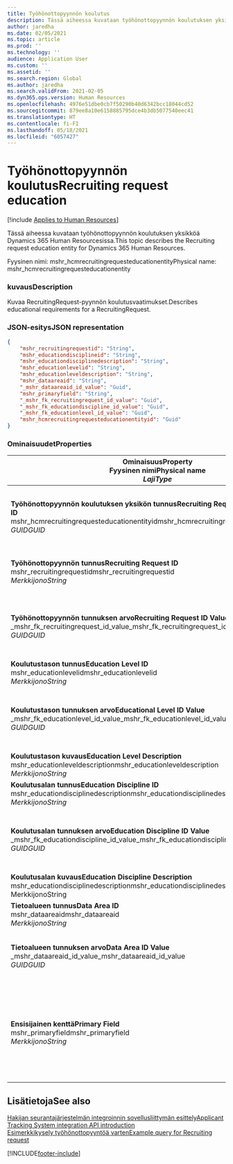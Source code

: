 ```yaml
---
title: Työhönottopyynnön koulutus
description: Tässä aiheessa kuvataan työhönottopyynnön koulutuksen yksikköä Dynamics 365 Human Resourcesissa.
author: jaredha
ms.date: 02/05/2021
ms.topic: article
ms.prod: ''
ms.technology: ''
audience: Application User
ms.custom: ''
ms.assetid: ''
ms.search.region: Global
ms.author: jaredha
ms.search.validFrom: 2021-02-05
ms.dyn365.ops.version: Human Resources
ms.openlocfilehash: 4976e51dbe0cb7f50290b40d6342bcc18044cd52
ms.sourcegitcommit: 879ee8a10e6158885795dce4b3db5077540eec41
ms.translationtype: HT
ms.contentlocale: fi-FI
ms.lasthandoff: 05/18/2021
ms.locfileid: "6057427"
---
```

# <a name="recruiting-request-education"></a><span data-ttu-id="3ded9-103">Työhönottopyynnön koulutus</span><span class="sxs-lookup"><span data-stu-id="3ded9-103">Recruiting request education</span></span>

[!include [Applies to Human Resources](../includes/applies-to-hr.md)]

<span data-ttu-id="3ded9-104">Tässä aiheessa kuvataan työhönottopyynnön koulutuksen yksikköä Dynamics 365 Human Resourcesissa.</span><span class="sxs-lookup"><span data-stu-id="3ded9-104">This topic describes the Recruiting request education entity for Dynamics 365 Human Resources.</span></span>

<span data-ttu-id="3ded9-105">Fyysinen nimi: mshr_hcmrecruitingrequesteducationentity</span><span class="sxs-lookup"><span data-stu-id="3ded9-105">Physical name: mshr_hcmrecruitingrequesteducationentity</span></span>

### <a name="description"></a><span data-ttu-id="3ded9-106">kuvaus</span><span class="sxs-lookup"><span data-stu-id="3ded9-106">Description</span></span>

<span data-ttu-id="3ded9-107">Kuvaa RecruitingRequest-pyynnön koulutusvaatimukset.</span><span class="sxs-lookup"><span data-stu-id="3ded9-107">Describes educational requirements for a RecruitingRequest.</span></span>

### <a name="json-representation"></a><span data-ttu-id="3ded9-108">JSON-esitys</span><span class="sxs-lookup"><span data-stu-id="3ded9-108">JSON representation</span></span>

```json
{
    "mshr_recruitingrequestid": "String",
    "mshr_educationdisciplineid": "String",
    "mshr_educationdisciplinedescription": "String",
    "mshr_educationlevelid": "String",
    "mshr_educationleveldescription": "String",
    "mshr_dataareaid": "String",
    "_mshr_dataareaid_id_value": "Guid",
    "mshr_primaryfield": "String",
    "_mshr_fk_recruitingrequest_id_value": "Guid",
    "_mshr_fk_educationdiscipline_id_value": "Guid",
    "_mshr_fk_educationlevel_id_value": "Guid",
    "mshr_hcmrecruitingrequesteducationentityid": "Guid"
}
```

### <a name="properties"></a><span data-ttu-id="3ded9-109">Ominaisuudet</span><span class="sxs-lookup"><span data-stu-id="3ded9-109">Properties</span></span>

| <span data-ttu-id="3ded9-110">Ominaisuus</span><span class="sxs-lookup"><span data-stu-id="3ded9-110">Property</span></span><br><span data-ttu-id="3ded9-111">**Fyysinen nimi**</span><span class="sxs-lookup"><span data-stu-id="3ded9-111">**Physical name**</span></span><br><span data-ttu-id="3ded9-112">**_Laji_**</span><span class="sxs-lookup"><span data-stu-id="3ded9-112">**_Type_**</span></span> | <span data-ttu-id="3ded9-113">Käytä</span><span class="sxs-lookup"><span data-stu-id="3ded9-113">Use</span></span> | <span data-ttu-id="3ded9-114">kuvaus</span><span class="sxs-lookup"><span data-stu-id="3ded9-114">Description</span></span> |
| --- | --- | --- |
| <span data-ttu-id="3ded9-115">**Työhönottopyynnön koulutuksen yksikön tunnus**</span><span class="sxs-lookup"><span data-stu-id="3ded9-115">**Recruiting Request Education Entity ID**</span></span><br><span data-ttu-id="3ded9-116">mshr_hcmrecruitingrequesteducationentityid</span><span class="sxs-lookup"><span data-stu-id="3ded9-116">mshr_hcmrecruitingrequesteducationentityid</span></span><br><span data-ttu-id="3ded9-117">*GUID*</span><span class="sxs-lookup"><span data-stu-id="3ded9-117">*GUID*</span></span> | <span data-ttu-id="3ded9-118">Vain luku</span><span class="sxs-lookup"><span data-stu-id="3ded9-118">Read-only</span></span><br><span data-ttu-id="3ded9-119">Vaadittu</span><span class="sxs-lookup"><span data-stu-id="3ded9-119">Required</span></span> | <span data-ttu-id="3ded9-120">Järjestelmän luoma työhönottopyynnön koulutuksen tietueen yksilöivä tunnus.</span><span class="sxs-lookup"><span data-stu-id="3ded9-120">System-generated unique identifier for the Recruiting Request Education record.</span></span> |
| <span data-ttu-id="3ded9-121">**Työhönottopyynnön tunnus**</span><span class="sxs-lookup"><span data-stu-id="3ded9-121">**Recruiting Request ID**</span></span><br><span data-ttu-id="3ded9-122">mshr_recruitingrequestid</span><span class="sxs-lookup"><span data-stu-id="3ded9-122">mshr_recruitingrequestid</span></span><br><span data-ttu-id="3ded9-123">*Merkkijono*</span><span class="sxs-lookup"><span data-stu-id="3ded9-123">*String*</span></span> | <span data-ttu-id="3ded9-124">Kirjoita kerran</span><span class="sxs-lookup"><span data-stu-id="3ded9-124">Write-once</span></span><br><span data-ttu-id="3ded9-125">Vaadittu</span><span class="sxs-lookup"><span data-stu-id="3ded9-125">Required</span></span> | <span data-ttu-id="3ded9-126">Käyttäjän luettava liittyvän työhönottopyynnön yksilöivä tunnus.</span><span class="sxs-lookup"><span data-stu-id="3ded9-126">The user-readable unique identifier of the related recruiting request.</span></span> |
| <span data-ttu-id="3ded9-127">**Työhönottopyynnön tunnuksen arvo**</span><span class="sxs-lookup"><span data-stu-id="3ded9-127">**Recruiting Request ID Value**</span></span><br><span data-ttu-id="3ded9-128">_mshr_fk_recruitingrequest_id_value</span><span class="sxs-lookup"><span data-stu-id="3ded9-128">_mshr_fk_recruitingrequest_id_value</span></span><br><span data-ttu-id="3ded9-129">*GUID*</span><span class="sxs-lookup"><span data-stu-id="3ded9-129">*GUID*</span></span> | <span data-ttu-id="3ded9-130">Vain luku</span><span class="sxs-lookup"><span data-stu-id="3ded9-130">Read-only</span></span><br><span data-ttu-id="3ded9-131">Vaadittu</span><span class="sxs-lookup"><span data-stu-id="3ded9-131">Required</span></span><br><span data-ttu-id="3ded9-132">Viiteavain: mshr_hcmrecruitingrequestentity-yksikön mshr_hcmrecruitingrequestentityid</span><span class="sxs-lookup"><span data-stu-id="3ded9-132">Foreign key: mshr_hcmrecruitingrequestentityid of mshr_hcmrecruitingrequestentity</span></span> | <span data-ttu-id="3ded9-133">Järjestelmän luoma liittyvän työhönottopyynnön yksilöivä tunnus.</span><span class="sxs-lookup"><span data-stu-id="3ded9-133">System-generated unique identifier of the related recruiting request.</span></span> |
| <span data-ttu-id="3ded9-134">**Koulutustason tunnus**</span><span class="sxs-lookup"><span data-stu-id="3ded9-134">**Education Level ID**</span></span><br><span data-ttu-id="3ded9-135">mshr_educationlevelid</span><span class="sxs-lookup"><span data-stu-id="3ded9-135">mshr_educationlevelid</span></span><br><span data-ttu-id="3ded9-136">*Merkkijono*</span><span class="sxs-lookup"><span data-stu-id="3ded9-136">*String*</span></span> | <span data-ttu-id="3ded9-137">Kirjoita kerran</span><span class="sxs-lookup"><span data-stu-id="3ded9-137">Write-once</span></span><br><span data-ttu-id="3ded9-138">Vaadittu</span><span class="sxs-lookup"><span data-stu-id="3ded9-138">Required</span></span> | <span data-ttu-id="3ded9-139">Vaadittu koulutustaso.</span><span class="sxs-lookup"><span data-stu-id="3ded9-139">The level of education required.</span></span> |
| <span data-ttu-id="3ded9-140">**Koulutustason tunnuksen arvo**</span><span class="sxs-lookup"><span data-stu-id="3ded9-140">**Educational Level ID Value**</span></span><br><span data-ttu-id="3ded9-141">_mshr_fk_educationlevel_id_value</span><span class="sxs-lookup"><span data-stu-id="3ded9-141">_mshr_fk_educationlevel_id_value</span></span><br><span data-ttu-id="3ded9-142">*GUID*</span><span class="sxs-lookup"><span data-stu-id="3ded9-142">*GUID*</span></span> | <span data-ttu-id="3ded9-143">Vain luku</span><span class="sxs-lookup"><span data-stu-id="3ded9-143">Read-only</span></span><br><span data-ttu-id="3ded9-144">Vaadittu</span><span class="sxs-lookup"><span data-stu-id="3ded9-144">Required</span></span><br><span data-ttu-id="3ded9-145">Viiteavain: mshr_hcmeducationlevelentity-yksikön mshr_hcmeducationlevelentityid</span><span class="sxs-lookup"><span data-stu-id="3ded9-145">Foreign key: mshr_hcmeducationlevelentityid of mshr_hcmeducationlevelentity</span></span> | <span data-ttu-id="3ded9-146">Järjestelmän luoma vaaditun koulutustason yksilöivä tunnus.</span><span class="sxs-lookup"><span data-stu-id="3ded9-146">System-generated unique identifier of the level of education required.</span></span> |
| <span data-ttu-id="3ded9-147">**Koulutustason kuvaus**</span><span class="sxs-lookup"><span data-stu-id="3ded9-147">**Education Level Description**</span></span><br><span data-ttu-id="3ded9-148">mshr_educationleveldescription</span><span class="sxs-lookup"><span data-stu-id="3ded9-148">mshr_educationleveldescription</span></span><br><span data-ttu-id="3ded9-149">*Merkkijono*</span><span class="sxs-lookup"><span data-stu-id="3ded9-149">*String*</span></span> | <span data-ttu-id="3ded9-150">Vain luku</span><span class="sxs-lookup"><span data-stu-id="3ded9-150">Read-only</span></span><br><span data-ttu-id="3ded9-151">Vaadittu</span><span class="sxs-lookup"><span data-stu-id="3ded9-151">Required</span></span> | <span data-ttu-id="3ded9-152">Vaadittu osaamisalueen tason kuvaus.</span><span class="sxs-lookup"><span data-stu-id="3ded9-152">The description of the level required for the skill.</span></span> |
| <span data-ttu-id="3ded9-153">**Koulutusalan tunnus**</span><span class="sxs-lookup"><span data-stu-id="3ded9-153">**Education Discipline ID**</span></span><br><span data-ttu-id="3ded9-154">mshr_educationdisciplinedescription</span><span class="sxs-lookup"><span data-stu-id="3ded9-154">mshr_educationdisciplinedescription</span></span><br><span data-ttu-id="3ded9-155">*Merkkijono*</span><span class="sxs-lookup"><span data-stu-id="3ded9-155">*String*</span></span> | <span data-ttu-id="3ded9-156">Kirjoita kerran</span><span class="sxs-lookup"><span data-stu-id="3ded9-156">Write-once</span></span><br><span data-ttu-id="3ded9-157">Vaadittu</span><span class="sxs-lookup"><span data-stu-id="3ded9-157">Required</span></span> | <span data-ttu-id="3ded9-158">Koulutusala.</span><span class="sxs-lookup"><span data-stu-id="3ded9-158">The area of educational discipline.</span></span> |
| <span data-ttu-id="3ded9-159">**Koulutusalan tunnuksen arvo**</span><span class="sxs-lookup"><span data-stu-id="3ded9-159">**Education Discipline ID Value**</span></span><br><span data-ttu-id="3ded9-160">_mshr_fk_educationdiscipline_id_value</span><span class="sxs-lookup"><span data-stu-id="3ded9-160">_mshr_fk_educationdiscipline_id_value</span></span><br><span data-ttu-id="3ded9-161">*GUID*</span><span class="sxs-lookup"><span data-stu-id="3ded9-161">*GUID*</span></span> | <span data-ttu-id="3ded9-162">Vain luku</span><span class="sxs-lookup"><span data-stu-id="3ded9-162">Read-only</span></span><br><span data-ttu-id="3ded9-163">Vaadittu</span><span class="sxs-lookup"><span data-stu-id="3ded9-163">Required</span></span><br><span data-ttu-id="3ded9-164">Viiteavain: mshr_hcmeducationdisciplineentity-yksikön mshr_hcmeducationdisciplineentityid</span><span class="sxs-lookup"><span data-stu-id="3ded9-164">Foreign key: mshr_hcmeducationdisciplineentityid of mshr_hcmeducationdisciplineentity</span></span> | <span data-ttu-id="3ded9-165">Järjestelmän luoma koulutusalan yksilöivä tunnus.</span><span class="sxs-lookup"><span data-stu-id="3ded9-165">System-generated unique identifier of the area of educational discipline.</span></span> |
| <span data-ttu-id="3ded9-166">**Koulutusalan kuvaus**</span><span class="sxs-lookup"><span data-stu-id="3ded9-166">**Education Discipline Description**</span></span><br><span data-ttu-id="3ded9-167">mshr_educationdisciplinedescription</span><span class="sxs-lookup"><span data-stu-id="3ded9-167">mshr_educationdisciplinedescription</span></span><br><span data-ttu-id="3ded9-168">Merkkijono</span><span class="sxs-lookup"><span data-stu-id="3ded9-168">String</span></span> | <span data-ttu-id="3ded9-169">Vain luku</span><span class="sxs-lookup"><span data-stu-id="3ded9-169">Read-only</span></span><br><span data-ttu-id="3ded9-170">Vaadittu</span><span class="sxs-lookup"><span data-stu-id="3ded9-170">Required</span></span> | <span data-ttu-id="3ded9-171">Koulutusalan kuvaus.</span><span class="sxs-lookup"><span data-stu-id="3ded9-171">The description of the area of educational discipline.</span></span> |
| <span data-ttu-id="3ded9-172">**Tietoalueen tunnus**</span><span class="sxs-lookup"><span data-stu-id="3ded9-172">**Data Area ID**</span></span><br><span data-ttu-id="3ded9-173">mshr_dataareaid</span><span class="sxs-lookup"><span data-stu-id="3ded9-173">mshr_dataareaid</span></span><br><span data-ttu-id="3ded9-174">*Merkkijono*</span><span class="sxs-lookup"><span data-stu-id="3ded9-174">*String*</span></span> | <span data-ttu-id="3ded9-175">Luku/Kirjoitus</span><span class="sxs-lookup"><span data-stu-id="3ded9-175">Read/write</span></span><br><span data-ttu-id="3ded9-176">Valinnainen</span><span class="sxs-lookup"><span data-stu-id="3ded9-176">Optional</span></span> | <span data-ttu-id="3ded9-177">Määrittää oikeushenkilön (yrityksen).</span><span class="sxs-lookup"><span data-stu-id="3ded9-177">Specifies the legal entity (company).</span></span>|
| <span data-ttu-id="3ded9-178">**Tietoalueen tunnuksen arvo**</span><span class="sxs-lookup"><span data-stu-id="3ded9-178">**Data Area ID Value**</span></span><br><span data-ttu-id="3ded9-179">_mshr_dataareaid_id_value</span><span class="sxs-lookup"><span data-stu-id="3ded9-179">_mshr_dataareaid_id_value</span></span><br><span data-ttu-id="3ded9-180">*GUID*</span><span class="sxs-lookup"><span data-stu-id="3ded9-180">*GUID*</span></span> | <span data-ttu-id="3ded9-181">Vain luku</span><span class="sxs-lookup"><span data-stu-id="3ded9-181">Read-only</span></span><br><span data-ttu-id="3ded9-182">Valinnainen</span><span class="sxs-lookup"><span data-stu-id="3ded9-182">Optional</span></span><br><span data-ttu-id="3ded9-183">Viiteavain: cdm_companyid of cdm_company-yksikkö</span><span class="sxs-lookup"><span data-stu-id="3ded9-183">Foreign key: cdm_companyid of cdm_company entity</span></span> | <span data-ttu-id="3ded9-184">Järjestelmän luoma GUID-tunnus, joka yksilöi oikeushenkilön (yrityksen).</span><span class="sxs-lookup"><span data-stu-id="3ded9-184">System-generated GUID value identifying the legal entity (company).</span></span> |
| <span data-ttu-id="3ded9-185">**Ensisijainen kenttä**</span><span class="sxs-lookup"><span data-stu-id="3ded9-185">**Primary Field**</span></span><br><span data-ttu-id="3ded9-186">mshr_primaryfield</span><span class="sxs-lookup"><span data-stu-id="3ded9-186">mshr_primaryfield</span></span><br><span data-ttu-id="3ded9-187">*Merkkijono*</span><span class="sxs-lookup"><span data-stu-id="3ded9-187">*String*</span></span> | <span data-ttu-id="3ded9-188">Vain luku</span><span class="sxs-lookup"><span data-stu-id="3ded9-188">Read-only</span></span><br><span data-ttu-id="3ded9-189">Vaadittu</span><span class="sxs-lookup"><span data-stu-id="3ded9-189">Required</span></span> | <span data-ttu-id="3ded9-190">Työhönottopyynnön arvon, koulutustason tunnuksen ja koulutusalan tunnuksen ketjutus toisena menetelmänä tietueen yksilöiväksi tunnistamiseksi.</span><span class="sxs-lookup"><span data-stu-id="3ded9-190">Concatenation of Recruiting Request value, Education Level ID, and Education Discipline ID as another method to uniquely identify the record.</span></span> |

## <a name="see-also"></a><span data-ttu-id="3ded9-191">Lisätietoja</span><span class="sxs-lookup"><span data-stu-id="3ded9-191">See also</span></span>

[<span data-ttu-id="3ded9-192">Hakijan seurantajärjestelmän integroinnin sovellusliittymän esittely</span><span class="sxs-lookup"><span data-stu-id="3ded9-192">Applicant Tracking System integration API introduction</span></span>](hr-admin-integration-ats-api-introduction.md)<br>
[<span data-ttu-id="3ded9-193">Esimerkkikysely työhönottopyyntöä varten</span><span class="sxs-lookup"><span data-stu-id="3ded9-193">Example query for Recruiting request</span></span>](hr-admin-integration-ats-api-recruiting-request-example-query.md)



[!INCLUDE[footer-include](../includes/footer-banner.md)]